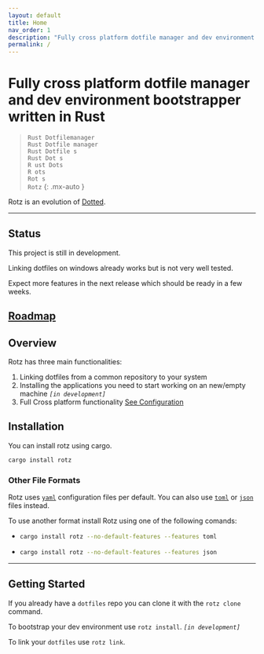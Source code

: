 ```yaml
---
layout: default
title: Home
nav_order: 1
description: "Fully cross platform dotfile manager and dev environment bootstrapper written in Rust."
permalink: /
---
```


# Fully cross platform dotfile manager and dev environment bootstrapper written in Rust

> `Rust Dotfilemanager`<br>
> `Rust Dotfile manager`<br>
> `Rust Dotfile s`<br>
> `Rust Dot s`<br>
> `R ust Dots`<br>
> `R ots`<br>
> `Rot s`<br>
> `Rotz`
{: .mx-auto }

Rotz is an evolution of [Dotted](https://github.com/volllly/Dotted).

---

## Status

This project is still in development.

Linking dotfiles on windows already works but is not very well tested.

Expect more features in the next release which should be ready in a few weeks.

## [Roadmap](https://github.com/users/volllly/projects/1/views/1)

## Overview

Rotz has three main functionalities:

1. Linking dotfiles from a common repository to your system
2. Installing the applications you need to start working on an new/empty machine *`[in development]`*
3. Full Cross platform functionality [See Configuration](#os-specific-configuration)

## Installation

You can install rotz using cargo.

```sh
cargo install rotz
```

### Other File Formats

Rotz uses [`yaml`](https://yaml.org/) configuration files per default. You can also use [`toml`](https://toml.io/) or [`json`](https://www.json.org/) files instead.

To use another format install Rotz using one of the following comands:
* ```sh
  cargo install rotz --no-default-features --features toml
  ```
* ```sh
  cargo install rotz --no-default-features --features json
  ```

---

## Getting Started

If you already have a `dotfiles` repo you can clone it with the `rotz clone` command.

To bootstrap your dev environment use `rotz install`. *`[in development]`*

To link your `dotfiles` use `rotz link`.